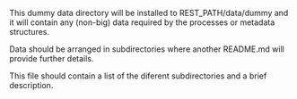 This dummy data directory will be installed to REST_PATH/data/dummy and it will contain any (non-big) data required by the processes or metadata structures.

Data should be arranged in subdirectories where another README.md will provide further details.

This file should contain a list of the diferent subdirectories and a brief description.

